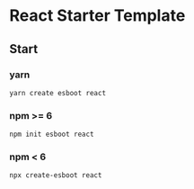 # React Starter Template

## Start

### yarn

```
yarn create esboot react
```

### npm >= 6

```
npm init esboot react
```

### npm < 6
```
npx create-esboot react
```